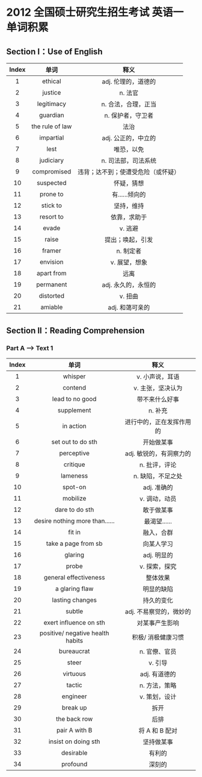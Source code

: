 # 2012 全国硕士研究生招生考试 英语一 单词积累

## Section I：Use of English

| Index |      单词       |                释义                |
| :---: | :-------------: | :--------------------------------: |
|   1   |     ethical     |        adj. 伦理的，道德的         |
|   2   |     justice     |              n. 法官               |
|   3   |   legitimacy    |        n. 合法，合理，正当         |
|   4   |    guardian     |         n. 保护者，守卫者          |
|   5   | the rule of law |                法治                |
|   6   |    impartial    |        adj. 公正的，中立的         |
|   7   |      lest       |             唯恐，以免             |
|   8   |    judiciary    |        n. 司法部，司法系统         |
|   9   |   compromised   | 违背；达不到；使遭受危险（或怀疑） |
|  10   |    suspected    |             怀疑，猜想             |
|  11   |    prone to     |           有......倾向的           |
|  12   |    stick to     |             坚持，维持             |
|  13   |    resort to    |            依靠，求助于            |
|  14   |      evade      |              v. 逃避               |
|  15   |      raise      |          提出；唤起，引发          |
|  16   |     framer      |             n. 制定者              |
|  17   |    envision     |           v. 展望，想象            |
|  18   |   apart from    |                远离                |
|  19   |    permanent    |        adj. 永久的，永恒的         |
|  20   |    distorted    |              v. 扭曲               |
|  21   |     amiable     |          adj. 和蔼可亲的           |

## Section II：Reading Comprehension

### Part A --> Text 1

| Index |               单词               |           释义           |
| :---: | :------------------------------: | :----------------------: |
|   1   |             whisper              |     v. 小声说，耳语      |
|   2   |             contend              |    v. 主张，坚决认为     |
|   3   |         lead to no good          |      带不来什么好事      |
|   4   |            supplement            |         n. 补充          |
|   5   |            in action             | 进行中的，正在发挥作用的 |
|   6   |        set out to do sth         |        开始做某事        |
|   7   |            perceptive            | adj. 敏锐的，有洞察力的  |
|   8   |             critique             |      n. 批评，评论       |
|   9   |             lameness             |    n. 缺陷，不足之处     |
|  10   |             spot-on              |       adj. 准确的        |
|  11   |             mobilize             |      v. 调动，动员       |
|  12   |          dare to do sth          |        敢于做某事        |
|  13   |  desire nothing more than......  |       最渴望......       |
|  14   |              fit in              |        融入，合群        |
|  15   |       take a page from sb        |        向某人学习        |
|  16   |             glaring              |       adj. 明显的        |
|  17   |              probe               |      v. 探索，探究       |
|  18   |      general effectiveness       |         整体效果         |
|  19   |          a glaring flaw          |        明显的缺陷        |
|  20   |         lasting changes          |        持久的变化        |
|  21   |              subtle              | adj. 不易察觉的，微妙的  |
|  22   |      exert influence on sth      |      对某事产生影响      |
|  23   | positive/ negative health habits |    积极/ 消极健康习惯    |
|  24   |            bureaucrat            |      n. 官僚、官员       |
|  25   |              steer               |         v. 引导          |
|  26   |             virtuous             |      adj. 有道德的       |
|  27   |              tactic              |      n. 方法，策略       |
|  28   |             engineer             |      v. 策划，设计       |
|  29   |             break up             |           拆开           |
|  30   |           the back row           |           后排           |
|  31   |          pair A with B           |      将 A 和 B 配对      |
|  32   |       insist on doing sth        |        坚持做某事        |
|  33   |            desirable             |          有利的          |
|  34   |             profound             |          深刻的          |


